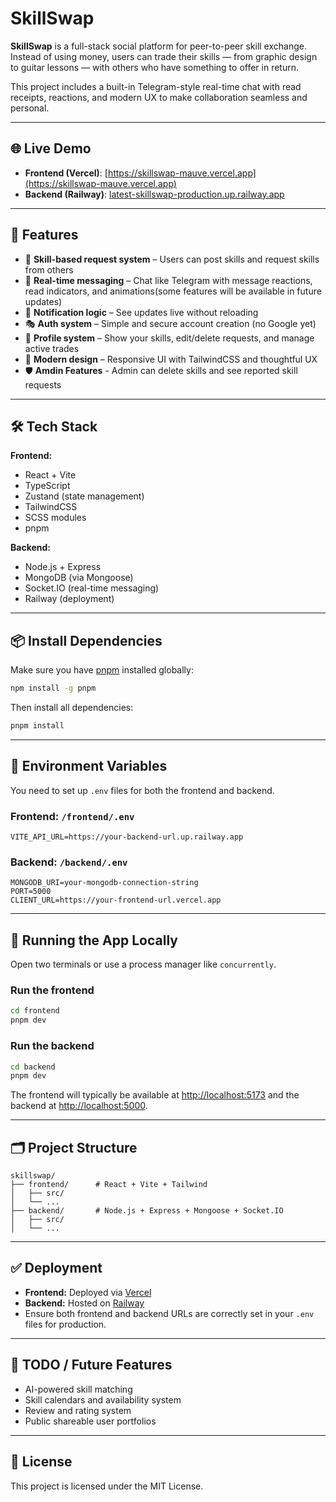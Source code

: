 

# SkillSwap

**SkillSwap** is a full-stack social platform for peer-to-peer skill exchange. Instead of using money, users can trade their skills — from graphic design to guitar lessons — with others who have something to offer in return.

This project includes a built-in Telegram-style real-time chat with read receipts, reactions, and modern UX to make collaboration seamless and personal.

---

## 🌐 Live Demo

- **Frontend (Vercel)**: [https://skillswap-mauve.vercel.app](https://skillswap-mauve.vercel.app)
- **Backend (Railway)**: [latest-skillswap-production.up.railway.app](latest-skillswap-production.up.railway.app)

---

## 🚀 Features

- 🔁 **Skill-based request system** – Users can post skills and request skills from others
- 💬 **Real-time messaging** – Chat like Telegram with message reactions, read indicators, and animations(some features will be available in future updates)
- 📩 **Notification logic** – See updates live without reloading
- 🎭 **Auth system** – Simple and secure account creation (no Google yet)
- 💼 **Profile system** – Show your skills, edit/delete requests, and manage active trades
- 🎨 **Modern design** – Responsive UI with TailwindCSS and thoughtful UX
- 🛡️ **Amdin Features** - Admin can delete skills and see reported skill requests

---

## 🛠 Tech Stack

**Frontend:**

- React + Vite
- TypeScript
- Zustand (state management)
- TailwindCSS
- SCSS modules
- pnpm

**Backend:**

- Node.js + Express
- MongoDB (via Mongoose)
- Socket.IO (real-time messaging)
- Railway (deployment)

---

## 📦 Install Dependencies

Make sure you have [pnpm](https://pnpm.io/) installed globally:

```bash
npm install -g pnpm
```

Then install all dependencies:

```bash
pnpm install
```

---

## 🔧 Environment Variables

You need to set up `.env` files for both the frontend and backend.

### Frontend: `/frontend/.env`

```env
VITE_API_URL=https://your-backend-url.up.railway.app
```

### Backend: `/backend/.env`

```env
MONGODB_URI=your-mongodb-connection-string
PORT=5000
CLIENT_URL=https://your-frontend-url.vercel.app
```

---

## 🧪 Running the App Locally

Open two terminals or use a process manager like `concurrently`.

### Run the frontend

```bash
cd frontend
pnpm dev
```

### Run the backend

```bash
cd backend
pnpm dev
```

The frontend will typically be available at [http://localhost:5173](http://localhost:5173) and the backend at [http://localhost:5000](http://localhost:5000).

---

## 🗂 Project Structure

```
skillswap/
├── frontend/      # React + Vite + Tailwind
│   ├── src/
│   └── ...
├── backend/       # Node.js + Express + Mongoose + Socket.IO
│   ├── src/
│   └── ...
```

---

## ✅ Deployment

- **Frontend:** Deployed via [Vercel](https://vercel.com)
- **Backend:** Hosted on [Railway](https://railway.app)
- Ensure both frontend and backend URLs are correctly set in your `.env` files for production.

---

## 📌 TODO / Future Features

- AI-powered skill matching
- Skill calendars and availability system
- Review and rating system
- Public shareable user portfolios

---

## 📄 License

This project is licensed under the MIT License.
